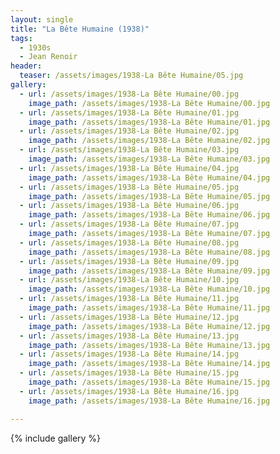 ```yaml
---
layout: single
title: "La Bête Humaine (1938)"
tags:
  - 1930s 
  - Jean Renoir
header:
  teaser: /assets/images/1938-La Bête Humaine/05.jpg
gallery:
  - url: /assets/images/1938-La Bête Humaine/00.jpg
    image_path: /assets/images/1938-La Bête Humaine/00.jpg  
  - url: /assets/images/1938-La Bête Humaine/01.jpg
    image_path: /assets/images/1938-La Bête Humaine/01.jpg
  - url: /assets/images/1938-La Bête Humaine/02.jpg
    image_path: /assets/images/1938-La Bête Humaine/02.jpg
  - url: /assets/images/1938-La Bête Humaine/03.jpg
    image_path: /assets/images/1938-La Bête Humaine/03.jpg
  - url: /assets/images/1938-La Bête Humaine/04.jpg
    image_path: /assets/images/1938-La Bête Humaine/04.jpg
  - url: /assets/images/1938-La Bête Humaine/05.jpg
    image_path: /assets/images/1938-La Bête Humaine/05.jpg
  - url: /assets/images/1938-La Bête Humaine/06.jpg
    image_path: /assets/images/1938-La Bête Humaine/06.jpg
  - url: /assets/images/1938-La Bête Humaine/07.jpg
    image_path: /assets/images/1938-La Bête Humaine/07.jpg
  - url: /assets/images/1938-La Bête Humaine/08.jpg
    image_path: /assets/images/1938-La Bête Humaine/08.jpg
  - url: /assets/images/1938-La Bête Humaine/09.jpg
    image_path: /assets/images/1938-La Bête Humaine/09.jpg
  - url: /assets/images/1938-La Bête Humaine/10.jpg
    image_path: /assets/images/1938-La Bête Humaine/10.jpg
  - url: /assets/images/1938-La Bête Humaine/11.jpg
    image_path: /assets/images/1938-La Bête Humaine/11.jpg
  - url: /assets/images/1938-La Bête Humaine/12.jpg
    image_path: /assets/images/1938-La Bête Humaine/12.jpg
  - url: /assets/images/1938-La Bête Humaine/13.jpg
    image_path: /assets/images/1938-La Bête Humaine/13.jpg
  - url: /assets/images/1938-La Bête Humaine/14.jpg
    image_path: /assets/images/1938-La Bête Humaine/14.jpg
  - url: /assets/images/1938-La Bête Humaine/15.jpg
    image_path: /assets/images/1938-La Bête Humaine/15.jpg
  - url: /assets/images/1938-La Bête Humaine/16.jpg
    image_path: /assets/images/1938-La Bête Humaine/16.jpg

---
```

{% include gallery %}
